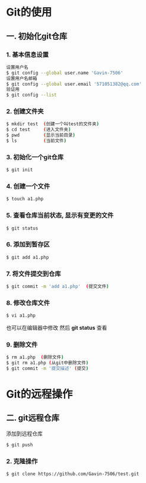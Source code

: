 # Git的使用

## 一.  初始化git仓库

### 1. 基本信息设置

```bash
设置用户名
$ git config --global user.name 'Gavin-7506'
设置用户名邮箱
$ git config --global user.email '571051382@qq.com'
验证用
$ git config --list
```

### 2. 创建文件夹

```bash
$ mkdir test  (创建一个叫test的文件夹)
$ cd test     (进入文件夹)
$ pwd		  (显示当前目录)
$ ls		  (当前文件)
```

### 3. 初始化一个git仓库

```bash
$ git init
```

### 4. 创建一个文件

```bash
$ touch a1.php 
```

### 5. 查看仓库当前状态, 显示有变更的文件

```bash
$ git status
```

### 6. 添加到暂存区

```bash
$ git add a1.php
```

### 7. 将文件提交到仓库

```bash
$ git commit -m 'add a1.php'  (提交文件)
```

### 8. 修改仓库文件

```bash
$ vi a1.php
```

也可以在编辑器中修改 然后 **git status** 查看

### 9. 删除文件

```bash
$ rm a1.php  (删除文件)
$ git rm a1.php (从git中删除文件)
$ git commit -m '提交描述' (提交)
```



# Git的远程操作

## 二. git远程仓库

添加到远程仓库

```bash
$ git push  
```

### 2. 克隆操作

```bash
$ git clone https://github.com/Gavin-7506/test.git
```


